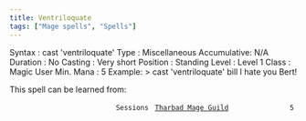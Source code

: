 ```yaml
---
title: Ventriloquate
tags: ["Mage spells", "Spells"]
---
```

Syntax : cast 'ventriloquate' Type : Miscellaneous Accumulative: N/A
Duration : No Casting : Very short Position : Standing Level : Level 1
Class : Magic User Min. Mana : 5 Example: \> cast 'ventriloquate' bill I
hate you Bert!

This spell can be learned from:

`                          Sessions `
[`Tharbad Mage Guild`](Tharbad_Mage_Guild "wikilink")`               5`
